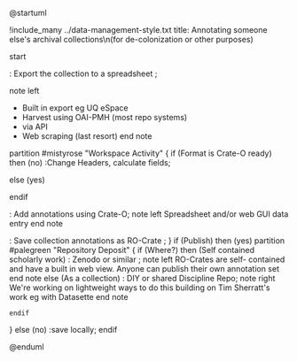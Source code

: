 
@startuml

!include_many ../data-management-style.txt
title: Annotating someone else's archival collections\n(for de-colonization or other purposes)

start  


: Export the collection to a spreadsheet ;
     
note left
- Built in export eg UQ eSpace
- Harvest using OAI-PMH (most repo systems)
- via API
- Web scraping (last resort)
end note

partition #mistyrose "Workspace Activity" {
if (Format is Crate-O ready) then (no)
:Change Headers, calculate fields;

else (yes)

endif


: Add annotations using Crate-O;
note left
Spreadsheet and/or 
web GUI data entry
end note

: Save collection annotations as RO-Crate ;
}
if (Publish) then  (yes) 
partition #palegreen "Repository Deposit" {
    if (Where?) then (Self contained scholarly work)
        : Zenodo or similar ;
        note left
        RO-Crates are self-
        contained and have a
        built in web view.
        Anyone can publish
        their own annotation set
        end note
    else (As a collection)
        : DIY or shared Discipline Repo;
        note right
        We're working on lightweight 
        ways to do this building on 
        Tim Sherratt's work 
        eg with Datasette
        end note

    endif
}
else (no)
:save locally;
endif

@enduml